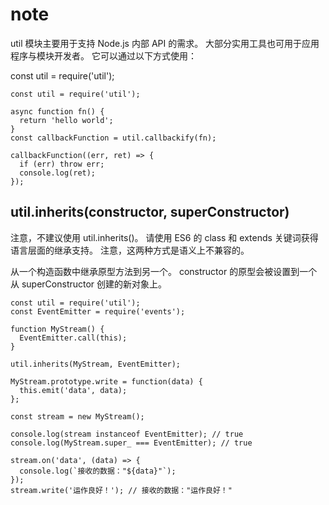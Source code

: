 # note

util 模块主要用于支持 Node.js 内部 API 的需求。 大部分实用工具也可用于应用程序与模块开发者。 它可以通过以下方式使用：

const util = require\('util'\);

```text
const util = require('util');

async function fn() {
  return 'hello world';
}
const callbackFunction = util.callbackify(fn);

callbackFunction((err, ret) => {
  if (err) throw err;
  console.log(ret);
});
```

## util.inherits\(constructor, superConstructor\)

注意，不建议使用 util.inherits\(\)。 请使用 ES6 的 class 和 extends 关键词获得语言层面的继承支持。 注意，这两种方式是语义上不兼容的。

从一个构造函数中继承原型方法到另一个。 constructor 的原型会被设置到一个从 superConstructor 创建的新对象上。

```text
const util = require('util');
const EventEmitter = require('events');

function MyStream() {
  EventEmitter.call(this);
}

util.inherits(MyStream, EventEmitter);

MyStream.prototype.write = function(data) {
  this.emit('data', data);
};

const stream = new MyStream();

console.log(stream instanceof EventEmitter); // true
console.log(MyStream.super_ === EventEmitter); // true

stream.on('data', (data) => {
  console.log(`接收的数据："${data}"`);
});
stream.write('运作良好！'); // 接收的数据："运作良好！"
```

